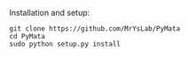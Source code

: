 
Installation and setup:

	git clone https://github.com/MrYsLab/PyMata
	cd PyMata
	sudo python setup.py install


